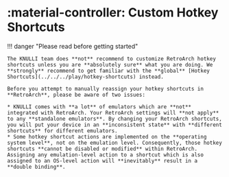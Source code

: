 # :material-controller: Custom Hotkey Shortcuts

!!! danger "Please read before getting started"

    The KNULLI team does **not** recommend to customize RetroArch hotkey shortcuts unless you are **absolutely sure** what you are doing. We **strongly** recommend to get familiar with the **global** [Hotkey Shortcuts](../../../play/hotkey-shortcuts) instead.
    
    Before you attempt to manually reassign your hotkey shortcuts in **RetroArch**, please be aware of two issues:

    * KNULLI comes with **a lot** of emulators which are **not** integrated with RetroArch. Your RetroArch settings will **not apply** to any **standalone emulators**. By changing your RetroArch shortcuts, you will put your device in an **inconsistent state** with **different shortcuts** for different emulators.
    * Some hotkey shortcut actions are implemented on the **operating system level**, not on the emulation level. Consequently, those hotkey shortcuts **cannot be disabled or modified** within RetroArch. Assigning any emulation-level action to a shortcut which is also assigned to an OS-level action will **inevitably** result in a **double binding**.
